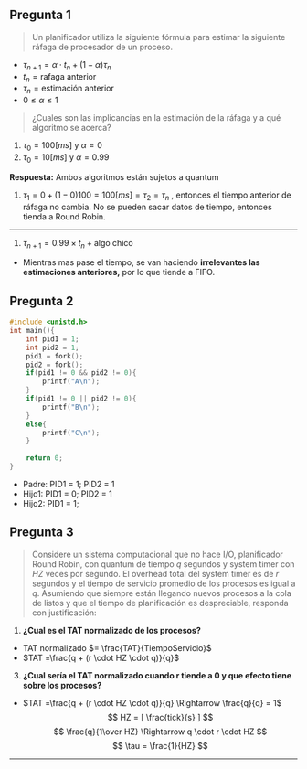 ## Pregunta 1
> Un planificador utiliza la siguiente fórmula para estimar la siguiente ráfaga de procesador de un proceso. 
- $\tau_{n+1} = \alpha \cdot t_n + (1-\alpha) \tau_n$
- $t_n = \text{rafaga anterior}$
- $\tau_n = \text{estimación anterior}$
- $0 \leq \alpha \leq 1$
> ¿Cuales son las implicancias en la estimación de la ráfaga y a qué algoritmo se acerca?
1. $\tau_0 = 100[ms]$ y $\alpha = 0$
2. $\tau_0 = 10 [ms]$ y $\alpha = 0.99$

**Respuesta:** Ambos algoritmos están sujetos a quantum
1. $\tau_1 = 0+(1-0)100 = 100[ms] = \tau_2 = \tau_n$ , entonces el tiempo anterior de ráfaga no cambia. No se pueden sacar datos de tiempo, entonces tienda a Round Robin.
***
1. $\tau_{n+1} = 0.99 \times t_n + \text{algo chico}$
- Mientras mas pase el tiempo, se van haciendo **irrelevantes las estimaciones anteriores,** por lo que tiende a FIFO.
## Pregunta 2
```c
#include <unistd.h>
int main(){
	int pid1 = 1;
	int pid2 = 1;
	pid1 = fork();
	pid2 = fork();
	if(pid1 != 0 && pid2 != 0){
		printf("A\n");
	}
	if(pid1 != 0 || pid2 != 0){
		printf("B\n");
	}
	else{
		printf("C\n");
	}
	
	return 0;
}
```
- Padre: PID1 = 1; PID2 = 1
- Hijo1: PID1 = 0; PID2 = 1
- Hijo2: PID1 = 1; 
## Pregunta 3
> Considere un sistema computacional que no hace I/O, planificador Round Robin, con quantum de tiempo $q$ segundos y system timer con $HZ$ veces por segundo. El overhead total del system timer es de $r$ segundos y el tiempo de servicio promedio de los procesos es igual a $q$. Asumiendo que siempre están llegando nuevos procesos a la cola de listos y que el tiempo de planificación es despreciable, responda con justificación:

1. **¿Cual es el TAT normalizado de los procesos?** 
- TAT normalizado $= \frac{TAT}{TiempoServicio}$
- $TAT =\frac{q + (r \cdot HZ \cdot q)}{q}$

3.  **¿Cual sería el TAT normalizado cuando r tiende a 0 y que efecto tiene sobre los procesos?**
- $TAT =\frac{q + (r \cdot HZ \cdot q)}{q} \Rightarrow \frac{q}{q} = 1$
$$
HZ = [ \frac{tick}{s} ]
$$
$$
\frac{q}{1\over HZ} \Rightarrow q \cdot r \cdot HZ
$$
$$
\tau = \frac{1}{HZ}
$$
***
